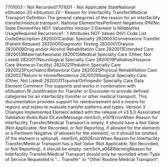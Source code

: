 

7701003 - Not Recorded7701001 - Not Applicable
StateNational
eSituation.20
eSituation.20 - Reason for Interfacility Transfer/Medical Transport
Definition
The general categories of the reason for an interfacility transfer/medical transport.
National ElementYesPertinent Negatives (PN)No
State ElementYes
NOT ValuesYes
Version 2 Element
Is NillableYes
UsageRequired
Recurrence1 : 1
Attributes
NOT Values (NV)
Code List
CodeDescription
2820001Cardiac Specialty
2820003Convenience Transfer (Patient Request)
2820005Diagnostic Testing
2820007Dialysis
2820009Drug and/or Alcohol Rehabilitation Care
2820011Extended Care
2820013Maternal/Neonatal
2820015Medical Specialty Care (Other, Not Listed)
2820017Neurological Specialty Care
2820019Palliative/Hospice Care (Home or Facility)
2820021Pediatric Specialty Care
2820023Psychiatric/Behavioral Care
2820025Physical Rehabilitation Care
2820027Return to Home/Residence
2820029Surgical Specialty Care (Other, Not Listed)
2820031Trauma/Orthopedic Specialty Care
Data Element Comment
This supports and works in combination with eSituation.19 Justification for Transfer or Encounter to provide defined
categories for an interfacility transfer or other medical transport. This documentation provides support for reimbursement and
a means for regions and states to evaluate transfer patterns and types.
Version 3 Changes Implemented
Element added with the release of v3.5.0
Associated Validation Rules
Rule IDLevelMessage
nemSch_e001ErrorWhen Reason for Interfacility Transfer/Medical Transport is empty, it should have a Not Value
(Not Applicable, Not Recorded, or Not Reporting, if allowed for the element) or a Pertinent
Negative (if allowed for the element), or it should be omitted (if the element is optional).
nemSch_e002ErrorWhen Reason for Interfacility Transfer/Medical Transport has a Not Value (Not Applicable, Not
Recorded, or Not Reporting), it should be empty.
nemSch_e088WarningReason for Interfacility Transfer/Medical Transport should only be recorded when Type of
Service Requested is "... Transfer" or "Other Routine Medical Transport".